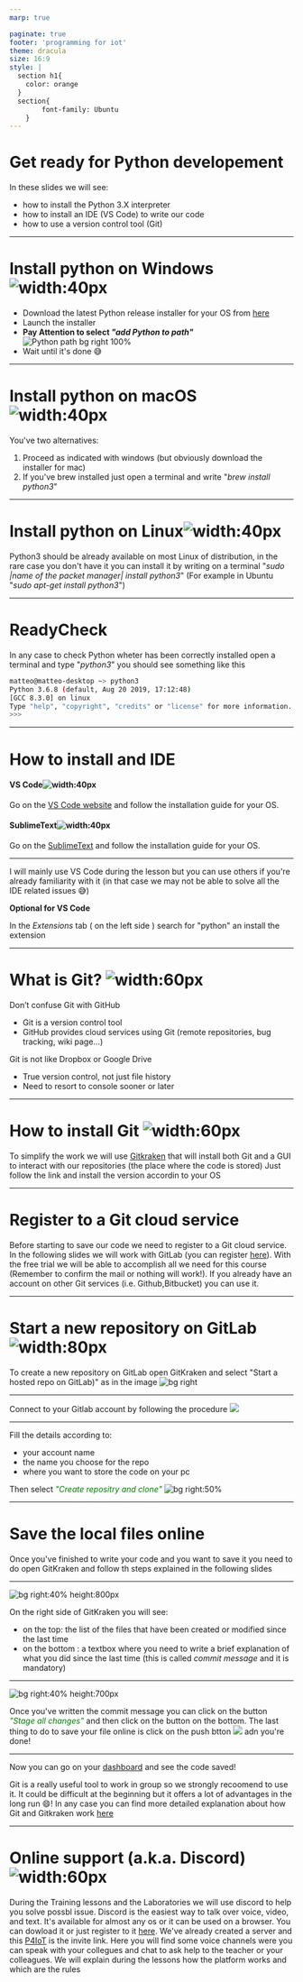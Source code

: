 ```yaml
---
marp: true

paginate: true
footer: 'programming for iot'
theme: dracula
size: 16:9
style: |
  section h1{
    color: orange
  }
  section{
        font-family: Ubuntu
    }
---
```



# Get ready for Python developement

In these slides we will see:

- how to install the Python 3.X interpreter
- how to install an IDE (VS Code) to write our code
- how to use a version control tool (Git)

---

# Install python on Windows ![width:40px](https://icons.iconarchive.com/icons/martz90/circle/256/windows-8-icon.png)

- Download the latest Python release installer for your OS  from [here](https://www.python.org/downloads/)
- Launch the installer
- **Pay Attention to select *"add Python to path"***  
 ![Python path bg right 100%](images/pythonpath.png)
- Wait until it's done :sweat_smile:

---


# Install python on macOS ![width:40px](https://icons.iconarchive.com/icons/danleech/simple/256/apple-icon.png)

You've two alternatives:  

1. Proceed as indicated with windows (but obviously download the installer for mac)
2. If you've brew installed just open a terminal and write "*brew install python3*"

---
# Install python on Linux![width:40px](https://icons.iconarchive.com/icons/dakirby309/windows-8-metro/256/Folders-OS-Linux-Metro-icon.png)

Python3 should be already available on most Linux of distribution, in the rare case you don't have it you can install it by writing on a terminal "*sudo |name of the packet manager| install python3*" (For example in Ubuntu "*sudo apt-get install python3*")

---

# ReadyCheck

In any case to check Python wheter has been correctly installed open a terminal and type "*python3*" you should see something like this

``` bash
matteo@matteo-desktop ~> python3
Python 3.6.8 (default, Aug 20 2019, 17:12:48) 
[GCC 8.3.0] on linux
Type "help", "copyright", "credits" or "license" for more information.
>>>
```

---

# How to install and IDE

#### VS Code![width:40px](https://cdn.icon-icons.com/icons2/2107/PNG/512/file_type_vscode_icon_130084.png)


Go on the [VS Code website](https://code.visualstudio.com/) and follow the installation guide for your OS.

#### SublimeText![width:40px](https://cdn.icon-icons.com/icons2/2107/PNG/512/file_type_vscode_icon_130084.png)


Go on the [SublimeText](https://www.sublimetext.com/) and follow the installation guide for your OS. 

---

I will mainly use VS Code during the lesson but you can use others if you're already familiarity with it (in that case we may not be able to solve all the IDE related issues :sweat_smile:)

**Optional for VS Code**

In the _Extensions_ tab ( on the left side ) search for "python" an install the extension

---

# What is Git? ![width:60px](https://upload.wikimedia.org/wikipedia/commons/thumb/3/3f/Git_icon.svg/1024px-Git_icon.svg.png)

Don’t confuse Git with GitHub
- Git is a version control tool
- GitHub provides cloud services using Git (remote repositories, bug tracking, wiki page...)

Git is not like Dropbox or Google Drive
- True version control, not just file history
- Need to resort to console sooner or later

---
# How to install Git ![width:60px](https://upload.wikimedia.org/wikipedia/commons/thumb/3/3f/Git_icon.svg/1024px-Git_icon.svg.png)

To simplify the work we will use [Gitkraken](https://www.gitkraken.com/) that will install both Git and a GUI to interact with our repositories (the place where the code is stored)
Just follow the link and install the version accordin to your OS

---

# Register to a Git cloud service

Before starting to save our code we need to register to a Git cloud service. In the following slides we will work with GitLab (you can register [here](https://about.gitlab.com/free-trial/)). With the free trial we will be able to accomplish all we need for this course (Remember to confirm the mail or nothing will work!). If you already have an account on other Git services (i.e. Github,Bitbucket) you can use it.

---

# Start a new repository on GitLab ![width:80px](https://images.g2crowd.com/uploads/product/image/social_landscape/social_landscape_15680ee909406e13c21c8f179f83d99e/gitlab.png)

To create a new repository on GitLab open GitKraken and select "Start a hosted repo on GitLab)" as in the image
![bg right](images/startgitlab.png)

---
Connect to your Gitlab account by following the procedure
![](images/initgitlab.png)

---
Fill the details according to:

- your account name
- the name you choose for the repo
- where you want to store the code on your pc

Then select <i style="color:green">"Create repositry and clone"</i>
![bg right:50%](images/initgitlab2.png)

---

# Save the local files online

Once you've finished to write your code and you want to save it you need to do open GitKraken and follow th steps explained in the following slides

---

![bg right:40% height:800px](images/stagecommit.png)

On the right side of GitKraken you will see:

- on the top: the list of the files that have been created or modified since the last time
- on the bottom : a textbox where you need to write a brief explanation of what you did since the last time (this is called *commit message* and it is mandatory)
  
---
![bg right:40% height:700px](images/stagecommit2.png)

Once you've written the commit message you can click on the button <i style="color:green">"Stage all changes"</i> and then click on the button on the bottom.
The last thing to do to save your file online is click on the push btton ![](images/push.png) adn you're done!


---

Now you can go on your [dashboard](https://gitlab.com/dashboard/projects) and see the code saved!

Git is a really useful tool to work in group so we strongly recoomend to use it. It could be difficult at the beginning but it offers a lot of advantages in the long run :smile:!
In any case you can find more detailed explanation about how Git and Gitkraken work [here](https://support.gitkraken.com/start-here/guide/)

---

# Online support (a.k.a. Discord) ![width:60px](https://www.iconfinder.com/data/icons/popular-services-brands-vol-2/512/discord-512.png)

During the Training lessons and the Laboratories we will use discord to help you solve possbl issue. Discord is the easiest way to talk over voice, video, and text. It's available for almost any os or it can be used on a browser. You can dowload it or just register to it [here](https://discord.com/).
We've already created a server and this [P4IoT](https://discord.gg/S6SMKgB) is the invite link.
Here you will find some voice channels were you can speak with your collegues and chat to ask help to the teacher or your colleagues. We will explain during the lessons how the platform works and which are the rules